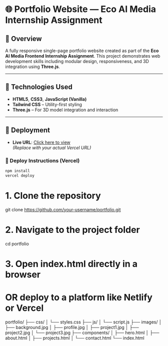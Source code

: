# 🌐 Portfolio Website — Eco AI Media Internship Assignment

## 📌 Overview
A fully responsive single-page portfolio website created as part of the **Eco AI Media Frontend Internship Assignment**. This project demonstrates web development skills including modular design, responsiveness, and 3D integration using **Three.js**.

---

## 🚀 Technologies Used

- **HTML5**, **CSS3**, **JavaScript (Vanilla)**
- **Tailwind CSS** – Utility-first styling
- **Three.js** – For 3D model integration and interaction

---

## 🔗 Deployment

- **Live URL**: [Click here to view](https://your-vercel-url.vercel.app)  
  *(Replace with your actual Vercel URL)*

### 🧪 Deploy Instructions (Vercel)

```bash
npm install
vercel deploy
```

# 1. Clone the repository
git clone https://github.com/your-username/portfolio.git

# 2. Navigate to the project folder
cd portfolio

# 3. Open index.html directly in a browser
# OR deploy to a platform like Netlify or Vercel


portfolio/
├── css/
│   └── styles.css
├── js/
│   └── script.js
├── images/
│   ├── background.jpg
│   ├── profile.jpg
│   ├── project1.jpg
│   ├── project2.jpg
│   └── project3.jpg
├── components/
│   ├── hero.html
│   ├── about.html
│   ├── projects.html
│   └── contact.html
└── index.html

